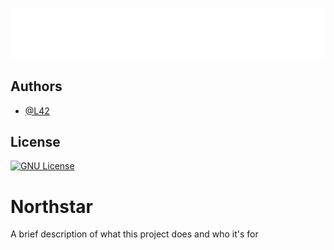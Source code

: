 ![Logo](https://github.com/L4-2/MODulo-Northstar/blob/main/7neg-Recovered.png?raw=true)
##

## Authors

- [@L42](https://www.github.com/L4-2)

## License
[![GNU License](https://img.shields.io/github/license/L4-2/MODulo-Northstar)](https://choosealicense.com/licenses/gpl-3.0/)



# Northstar

A brief description of what this project does and who it's for


